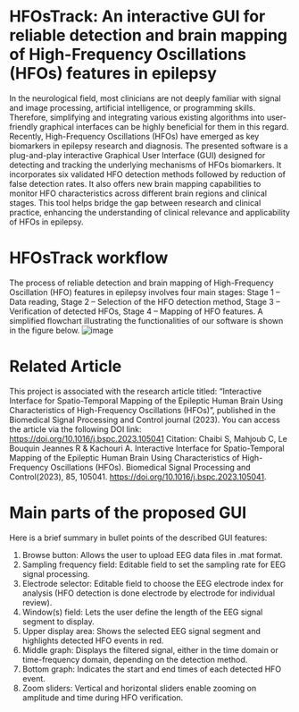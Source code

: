 # HFOsTrack: An interactive GUI for reliable detection and brain mapping of High-Frequency Oscillations (HFOs) features in epilepsy
In the neurological field, most clinicians are not deeply familiar with signal and image processing, artificial intelligence, or programming skills. Therefore, simplifying and integrating various existing algorithms into user-friendly graphical interfaces can be highly beneficial for them in this regard. Recently, High-Frequency Oscillations (HFOs) have emerged as key biomarkers in epilepsy research and diagnosis. The presented software is a plug-and-play interactive Graphical User Interface (GUI) designed for detecting and tracking the underlying mechanisms of HFOs biomarkers. It incorporates six validated HFO detection methods followed by reduction of false detection rates. It also offers new brain mapping capabilities to monitor HFO characteristics across different brain regions and clinical stages. This tool helps bridge the gap between research and clinical practice, enhancing the understanding of clinical relevance and applicability of HFOs in epilepsy.

# HFOsTrack workflow
The process of reliable detection and brain mapping of High-Frequency Oscillation (HFO) features in epilepsy involves four main stages:
Stage 1 – Data reading,
Stage 2 – Selection of the HFO detection method,
Stage 3 – Verification of detected HFOs,
Stage 4 – Mapping of HFO features.
A simplified flowchart illustrating the functionalities of our software is shown in the figure below.
![image](https://github.com/user-attachments/assets/a152e8fd-6790-4ee6-8850-05741ab6f6dd)

# Related Article
This project is associated with the research article titled:
“Interactive Interface for Spatio-Temporal Mapping of the Epileptic Human Brain Using Characteristics of High-Frequency Oscillations (HFOs)”,
published in the Biomedical Signal Processing and Control journal (2023).
You can access the article via the following DOI link: https://doi.org/10.1016/j.bspc.2023.105041
Citation:
Chaibi S, Mahjoub C, Le Bouquin Jeannes R & Kachouri A. Interactive Interface for Spatio-Temporal Mapping of the Epileptic Human Brain Using Characteristics of High-Frequency Oscillations (HFOs). Biomedical Signal Processing and Control(2023), 85, 105041. https://doi.org/10.1016/j.bspc.2023.105041.

# Main parts of the proposed GUI
Here is a brief summary in bullet points of the described GUI features:
1. Browse button: Allows the user to upload EEG data files in .mat format.
2. Sampling frequency field: Editable field to set the sampling rate for EEG signal processing.
3. Electrode selector: Editable field to choose the EEG electrode index for analysis (HFO detection is done electrode by electrode for individual review).
4. Window(s) field: Lets the user define the length of the EEG signal segment to display.
5. Upper display area: Shows the selected EEG signal segment and highlights detected HFO events in red.
6. Middle graph: Displays the filtered signal, either in the time domain or time-frequency domain, depending on the detection method.
7. Bottom graph: Indicates the start and end times of each detected HFO event.
8. Zoom sliders: Vertical and horizontal sliders enable zooming on amplitude and time during HFO verification.



